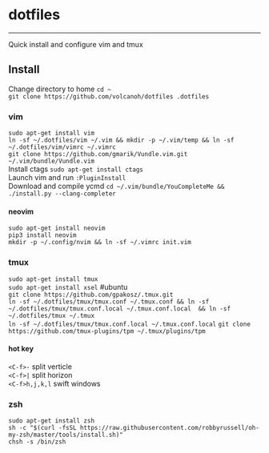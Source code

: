 # dotfiles
----------
Quick install and configure vim and tmux

## Install
Change directory to home `cd ~`   
`git clone https://github.com/volcanoh/dotfiles .dotfiles`
### vim
`sudo apt-get install vim`  
`ln -sf ~/.dotfiles/vim ~/.vim && mkdir -p ~/.vim/temp && ln -sf ~/.dotfiles/vim/vimrc ~/.vimrc`    
`git clone https://github.com/gmarik/Vundle.vim.git ~/.vim/bundle/Vundle.vim `  
Install ctags `sudo apt-get install ctags`    
Launch vim and run `:PluginInstall`   
Download and compile ycmd `cd ~/.vim/bundle/YouCompleteMe && ./install.py --clang-completer`    
#### neovim
`sudo apt-get install neovim`   
`pip3 install neovim`   
`mkdir -p ~/.config/nvim && ln -sf ~/.vimrc init.vim`  


### tmux 
`sudo apt-get install tmux`  
`sudo apt-get install xsel` #ubuntu   
`git clone https://github.com/gpakosz/.tmux.git`    
`ln -sf ~/.dotfiles/tmux/tmux.conf ~/.tmux.conf && ln -sf ~/.dotfiles/tmux/tmux.conf.local ~/.tmux.conf.local  && ln -sf ~/.dotfiles/tmux ~/.tmux`     
`ln -sf ~/.dotfiles/tmux/tmux.conf.local ~/.tmux.conf.local`
`git clone https://github.com/tmux-plugins/tpm ~/.tmux/plugins/tpm`     
#### hot key
`<C-f>-` split verticle     
`<C-f>|` split horizon  
`<C-f>h,j,k,l` swift windows    

### zsh
`sudo apt-get install zsh`  
`sh -c "$(curl -fsSL https://raw.githubusercontent.com/robbyrussell/oh-my-zsh/master/tools/install.sh)"`  
`chsh -s /bin/zsh`  
